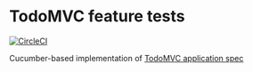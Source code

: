 # TodoMVC feature tests
[![CircleCI](https://circleci.com/gh/gowda/todomvc.feature.svg?style=svg)](https://circleci.com/gh/gowda/todomvc.feature)

Cucumber-based implementation of [TodoMVC application spec](https://github.com/tastejs/todomvc/blob/master/app-spec.md#functionality)
